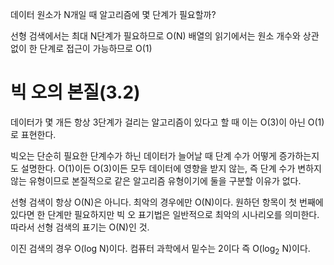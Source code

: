 데이터 원소가 N개일 때 알고리즘에 몇 단계가 필요할까?

선형 검색에서는 최대 N단계가 필요하므로 O(N)
배열의 읽기에서는 원소 개수와 상관없이 한 단계로 접근이 가능하므로 O(1)

# 빅 오의 본질(3.2)

데이터가 몇 개든 항상 3단계가 걸리는 알고리즘이 있다고 할 때 이는 O(3)이 아닌 O(1)로 표현한다.

빅오는 단순히 필요한 단계수가 하닌 데이터가 늘어날 때 단계 수가 어떻게 증가하는지도 설명한다.
O(1)이든 O(3)이든 모두 데이터에 영향을 받지 않는, 즉 단계 수가 변하지 않는 유형이므로 본질적으로 같은 알고리즘 유형이기에 둘을 구분할 이유가 없다.

선형 검색이 항상 O(N)은 아니다. 최악의 경우에만 O(N)이다. 원하던 항목이 첫 번째에 있다면 한 단계만 필요하지만 빅 오 표기법은 일반적으로 최악의 시나리오를 의미한다. 따라서 선형 검색의 표기는 O(N)인 것.

이진 검색의 경우 O(log N)이다.
컴퓨터 과학에서 밑수는 2이다 즉 O(log<sub>2</sub> N)이다.
